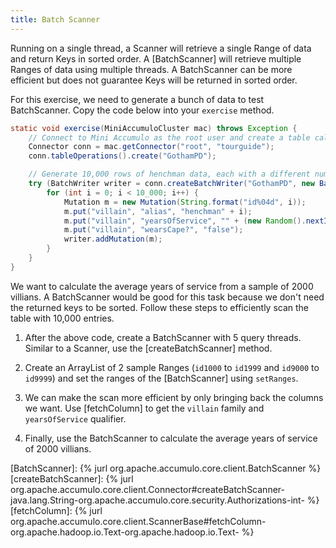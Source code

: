 ```yaml
---
title: Batch Scanner
---
```

Running on a single thread, a Scanner will retrieve a single Range of data and return Keys in sorted order. A [BatchScanner] 
will retrieve multiple Ranges of data using multiple threads.  A BatchScanner can be more efficient but does not guarantee Keys will be returned in sorted order.

For this exercise, we need to generate a bunch of data to test BatchScanner.  Copy the code below into your `exercise` method.
```java
static void exercise(MiniAccumuloCluster mac) throws Exception {
    // Connect to Mini Accumulo as the root user and create a table called "GothamPD".
    Connector conn = mac.getConnector("root", "tourguide");
    conn.tableOperations().create("GothamPD");

    // Generate 10,000 rows of henchman data, each with a different number yearsOfService
    try (BatchWriter writer = conn.createBatchWriter("GothamPD", new BatchWriterConfig())) {
        for (int i = 0; i < 10_000; i++) {
            Mutation m = new Mutation(String.format("id%04d", i));
            m.put("villain", "alias", "henchman" + i);
            m.put("villain", "yearsOfService", "" + (new Random().nextInt(50)));
            m.put("villain", "wearsCape?", "false");
            writer.addMutation(m);
        }
    }
}
```

We want to calculate the average years of service from a sample of 2000 villians. A BatchScanner would be good for this task because we
don't need the returned keys to be sorted. Follow these steps to efficiently scan the table with 10,000 entries.

1. After the above code, create a BatchScanner with 5 query threads.  Similar to a Scanner, use the [createBatchScanner] method.

2. Create an ArrayList of 2 sample Ranges (`id1000` to `id1999` and `id9000` to `id9999`) and set the ranges of the [BatchScanner] using `setRanges`.

3. We can make the scan more efficient by only bringing back the columns we want.  Use [fetchColumn] to get the `villain` family
and `yearsOfService` qualifier.

4. Finally, use the BatchScanner to calculate the average years of service of 2000 villians.

[BatchScanner]: {% jurl org.apache.accumulo.core.client.BatchScanner %}
[createBatchScanner]: {% jurl org.apache.accumulo.core.client.Connector#createBatchScanner-java.lang.String-org.apache.accumulo.core.security.Authorizations-int- %}
[fetchColumn]: {% jurl org.apache.accumulo.core.client.ScannerBase#fetchColumn-org.apache.hadoop.io.Text-org.apache.hadoop.io.Text- %}

